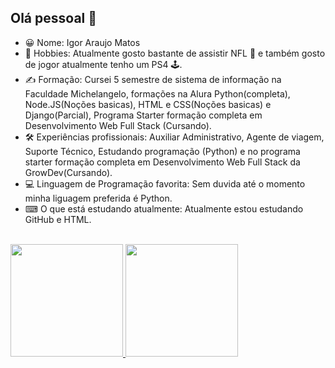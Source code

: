 ## Olá pessoal 👋

- 😀 Nome: Igor Araujo Matos
- 🤖 Hobbies: Atualmente gosto bastante de assistir NFL 🏈 e também gosto de jogor atualmente tenho um PS4 🕹. 
- ✍ Formação: Cursei 5 semestre de sistema de informação na Faculdade Michelangelo, formações na Alura Python(completa), Node.JS(Noções basicas), HTML e CSS(Noções basicas) e Django(Parcial), Programa Starter formação completa em Desenvolvimento Web Full Stack (Cursando).
- 🛠 Experiências profissionais: Auxiliar Administrativo, Agente de viagem, Suporte Técnico, Estudando programação (Python) e no programa starter formação completa em Desenvolvimento Web Full Stack da GrowDev(Cursando).
- 💻 Linguagem de Programação favorita: Sem duvida até o momento minha liguagem preferida é Python.
- ⌨ O que está estudando atualmente: Atualmente estou estudando GitHub e HTML.
<br>
<div>
<a href="https://github.com/Sarkan-DF">
<img height="180em" src="https://github-readme-stats.vercel.app/api/top-langs/?username=Sarkan-DF&layout=compact&langs_count=7&theme=dracula"/>
<img height="180em" src="https://github-readme-stats.vercel.app/api?username=Sarkan-DF&show_icons=true&theme=dracula&include_all_commits=true&count_private=true"/>
</div>
                    
          
